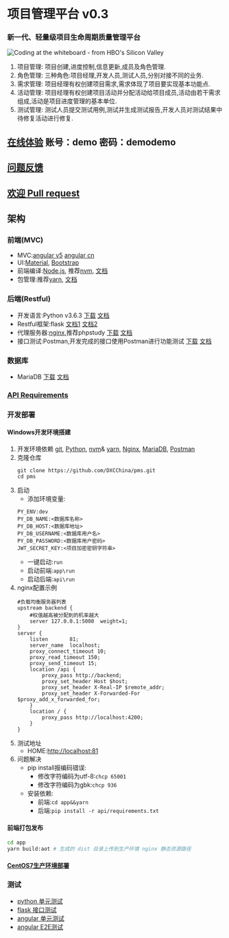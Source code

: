 # 项目管理平台 v0.3
### 新一代、轻量级项目生命周期质量管理平台
![Coding at the whiteboard - from HBO's Silicon Valley](https://raw.githubusercontent.com/dxcchina/pms/master/docs/业务流程.png)
   1. 项目管理:
      项目创建,进度控制,信息更新,成员及角色管理.
   2. 角色管理:
      三种角色:项目经理,开发人员,测试人员,分别对接不同的业务.
   3. 需求管理:
      项目经理有权创建项目需求,需求体现了项目要实现基本功能点.
   4. 活动管理:
      项目经理有权创建项目活动并分配活动给项目成员,活动由若干需求组成,活动是项目进度管理的基本单位.
   5. 测试管理:
      测试人员提交测试用例,测试并生成测试报告,开发人员对测试结果中待修复活动进行修复.
## [在线体验](http://122.115.49.94) 账号：demo 密码：demodemo
## [问题反馈](https://github.com/DXCChina/pms/issues/new)
## [欢迎 Pull request](https://github.com/DXCChina/pms/pulls)
## 架构
### 前端(MVC)
* MVC:[angular v5](https://angular.io/) [angular cn](https://angular.cn/)
* UI:[Material](https://material.angular.io/),
   [Bootstrap](https://getbootstrap.com/)
* 前端编译:[Node.js](https://nodejs.org),
    推荐[nvm](https://github.com/coreybutler/nvm-windows/releases/download/1.1.6/nvm-setup.zip),
    [文档](https://github.com/coreybutler/nvm-windows)
* 包管理:推荐[yarn](https://yarnpkg.com/latest.msi),
    [文档](https://yarnpkg.com/docs/cli/)
### 后端(Restful)
* 开发语言:Python v3.6.3
[下载](https://www.python.org/ftp/python/3.6.3/python-3.6.3-amd64.exe) 
[文档](http://www.runoob.com/python3/python3-tutorial.html)
* Restful框架:flask 
[文档1](http://flask.pocoo.org/docs/dev/)
[文档2](http://www.pythondoc.com/)
* 代理服务器:[nginx](https://nginx.org/),推荐phpstudy
[下载](http://www.phpstudy.net/phpstudy/phpStudy2017.zip)
[文档](http://www.phpstudy.net/download.html)
* 接口测试:Postman,开发完成的接口使用Postman进行功能测试
[下载](https://dl.pstmn.io/download/latest/win64)
[文档](http://www.cnblogs.com/s380774061/p/4624326.html)
### 数据库
* MariaDB 
[下载](https://mirrors.tuna.tsinghua.edu.cn/mariadb//mariadb-10.2.9/winx64-packages/mariadb-10.2.9-winx64.msi) 
[文档](http://www.runoob.com/mysql/mysql-tutorial.html)
### [API Requirements](https://github.com/DXCChina/pms/blob/master/api/requirements.txt)
### 开发部署
#### Windows开发环境搭建
1. 开发环境依赖 [git](https://git-scm.com/download/win),
    [Python](https://www.python.org/ftp/python/3.6.3/python-3.6.3-amd64.exe),
    [nvm](https://github.com/coreybutler/nvm-windows/releases/download/1.1.6/nvm-setup.zip)&
    [yarn](https://yarnpkg.com/latest.msi),
    [Nginx](http://www.phpstudy.net/phpstudy/phpStudy2017.zip),
    [MariaDB](https://mirrors.tuna.tsinghua.edu.cn/mariadb//mariadb-10.2.9/winx64-packages/mariadb-10.2.9-winx64.msi),
    [Postman](https://dl.pstmn.io/download/latest/win64)
2. 克隆仓库
    ```shell
    git clone https://github.com/DXCChina/pms.git
    cd pms
    ```
3. 启动
    * 添加环境变量:
    ```
    PY_ENV:dev
    PY_DB_NAME:<数据库名称>
    PY_DB_HOST:<数据库地址>
    PY_DB_USERNAME:<数据库用户名>
    PY_DB_PASSWORD:<数据库用户密码>
    JWT_SECRET_KEY:<项目加密密钥字符串>
    ```
    * 一键启动:`run`
    * 启动前端:`app\run`
    * 启动后端:`api\run`
4. nginx配置示例
    ```
    #负载均衡服务器列表
    upstream backend {
        #权值越高被分配到的机率越大
        server 127.0.0.1:5000  weight=1;
    }
    server {
        listen       81;
        server_name  localhost;
        proxy_connect_timeout 10;
        proxy_read_timeout 150;
        proxy_send_timeout 15;
        location /api {
            proxy_pass http://backend;
            proxy_set_header Host $host;
            proxy_set_header X-Real-IP $remote_addr;
            proxy_set_header X-Forwarded-For $proxy_add_x_forwarded_for;
        }
        location / {
            proxy_pass http://localhost:4200;
        }
    }
    ```
5. 测试地址
    * HOME:[http://localhost:81](http://localhost:81)
6. 问题解决
    * pip install报编码错误:
        * 修改字符编码为utf-8:`chcp 65001`
        * 修改字符编码为gbk:`chcp 936`
    * 安装依赖:
        * 前端:`cd app&&yarn`
        * 后端:`pip install -r api/requirements.txt`
#### 前端打包发布
```bash
cd app
yarn build:aot # 生成的 dist 目录上传到生产环境 nginx 静态资源路径
```
#### [CentOS7生产环境部署](https://github.com/canfeit/pms/blob/master/docs/%E7%94%9F%E4%BA%A7%E7%8E%AF%E5%A2%83%E9%83%A8%E7%BD%B2.md)
### 测试
* [python 单元测试](https://hypothesis.readthedocs.io/en/master/quickstart.html)
* [flask 接口测试](http://flask.pocoo.org/docs/dev/testing/)
* [angular 单元测试](https://angular.cn/guide/testing)
* [angular E2E测试](http://www.protractortest.org/#/tutorial)
